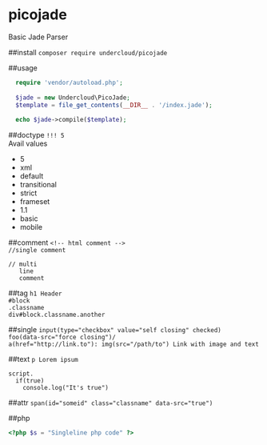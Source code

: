 # picojade
Basic Jade Parser

##install
```composer require undercloud/picojade```

##usage
```PHP
  require 'vendor/autoload.php';
  
  $jade = new Undercloud\PicoJade;
  $template = file_get_contents(__DIR__ . '/index.jade');
  
  echo $jade->compile($template);
```

##doctype
```!!! 5```  
Avail values  
* 5
* xml
* default
* transitional
* strict
* frameset
* 1.1
* basic
* mobile

##comment
```<!-- html comment -->```  
```//single comment```  
```Jade
// multi
   line
   comment
```

##tag
`h1 Header`  
`#block`  
`.classname`  
`div#block.classname.another`

##single
```input(type="checkbox" value="self closing" checked)```  
```foo(data-src="force closing")/```  
```a(href="http://link.to"): img(src="/path/to") Link with image and text```  

##text
```p Lorem ipsum```  
```Jade
script.
  if(true)
    console.log("It's true")
```

##attr
```span(id="someid" class="classname" data-src="true")```  

##php
```PHP
<?php $s = "Singleline php code" ?>
```